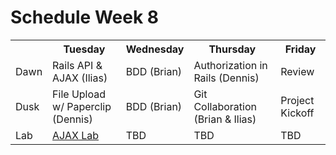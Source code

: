 # Schedule Week 8

<table>
  <tr>
    <th></th>
    <th>Tuesday</th>
    <th>Wednesday</th>
    <th>Thursday</th>
    <th>Friday</th>
  </tr>
  <tr>
    <td>Dawn</td>
    <td>Rails API & AJAX (Ilias)</td>
    <td>BDD (Brian)</td>
    <td>Authorization in Rails (Dennis)</td>
    <td>Review</td>
  </tr>
  <tr>
    <td>Dusk</td>
    <td>File Upload w/ Paperclip (Dennis)</td>
    <td>BDD (Brian)</td>
    <td>Git Collaboration (Brian & Ilias)</td>
    <td>Project Kickoff</td>
  </tr>
  <tr>
    <td>Lab</td>
    <td><a href='https://github.com/sf-wdi-14/notes/blob/master/lectures%2Fweek-8%2F_1_monday%2Fdawn%2Fajax-and-apis.md#lab'>AJAX Lab</a></td>
    <td>TBD</td>
    <td>TBD</td>
    <td>TBD</td>
  </tr>
</table>


